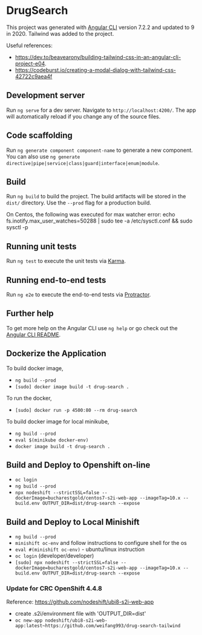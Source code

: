 # DrugSearch

This project was generated with [Angular CLI](https://github.com/angular/angular-cli) version 7.2.2 and updated to 9 in 2020. Tailwind was added to the project.

Useful references:

* https://dev.to/beavearony/building-tailwind-css-in-an-angular-cli-project-e04. 
* https://codeburst.io/creating-a-modal-dialog-with-tailwind-css-42722c9aea4f

## Development server

Run `ng serve` for a dev server. Navigate to `http://localhost:4200/`. The app will automatically reload if you change any of the source files.

## Code scaffolding

Run `ng generate component component-name` to generate a new component. You can also use `ng generate directive|pipe|service|class|guard|interface|enum|module`.

## Build

Run `ng build` to build the project. The build artifacts will be stored in the `dist/` directory. Use the `--prod` flag for a production build.

On Centos, the following was executed for max watcher error:
echo fs.inotify.max_user_watches=50288 | sudo tee -a /etc/sysctl.conf && sudo sysctl -p

## Running unit tests

Run `ng test` to execute the unit tests via [Karma](https://karma-runner.github.io).

## Running end-to-end tests

Run `ng e2e` to execute the end-to-end tests via [Protractor](http://www.protractortest.org/).

## Further help

To get more help on the Angular CLI use `ng help` or go check out the [Angular CLI README](https://github.com/angular/angular-cli/blob/master/README.md).


## Dockerize the Application

To build docker image,

* `ng build --prod`
* `[sudo] docker image build -t drug-search .`

To run the docker,

* `[sudo] docker run -p 4500:80 --rm drug-search` 

To build docker image for local minikube,

* `ng build --prod`
* `eval $(minikube docker-env)`
* `docker image build -t drug-search .`

## Build and Deploy to Openshift on-line

* `oc login`
* `ng build --prod`
* `npx nodeshift --strictSSL=false --dockerImage=bucharestgold/centos7-s2i-web-app --imageTag=10.x --build.env OUTPUT_DIR=dist/drug-search --expose`

## Build and Deploy to Local Minishift

* `ng build --prod`
* `minishift oc-env` and follow instructions to configure shell for the os
* `eval #(minishift oc-env)` - ubuntu/linux instruction
* `oc login`  (developer/developer)
* `[sudo] npx nodeshift --strictSSL=false --dockerImage=bucharestgold/centos7-s2i-web-app --imageTag=10.x --build.env OUTPUT_DIR=dist/drug-search --expose`

### Update for CRC OpenShift 4.4.8 ###

Reference: https://github.com/nodeshift/ubi8-s2i-web-app
* create .s2i/environment file with 'OUTPUT_DIR=dist'
* `oc new-app nodeshift/ubi8-s2i-web-app:latest~https://github.com/weifang993/drug-search-tailwind`